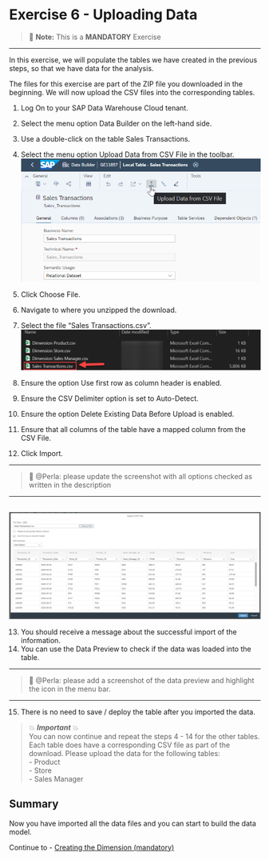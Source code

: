 # Exercise 6 - Uploading Data

>:memo: **Note:** This is a <strong>MANDATORY</strong>  Exercise

---

In this exercise, we will populate the tables we have created in the previous steps, so that we have data for the analysis.

The files for this exercise are part of the ZIP file you downloaded in the beginning.
We will now upload the CSV files into the corresponding tables.
1. Log On to your SAP Data Warehouse Cloud tenant.
2. Select the menu option Data Builder on the left-hand side.
3. Use a double-click on the table Sales Transactions.
4. Select the menu option Upload Data from CSV File in the toolbar.
<br>![](images/00_00_0061.png) 

5. Click Choose File.  
6. Navigate to where you unzipped the download.
7. Select the file “Sales Transactions.csv”.
<br>![](images/00_00_0062.png) 

8. Ensure the option Use first row as column header is enabled.
9. Ensure the CSV Delimiter option is set to Auto-Detect.
10. Ensure the option Delete Existing Data Before Upload is enabled.
11. Ensure that all columns of the table have a mapped column from the CSV File.
12. Click Import.

---

> :memo: @Perla: please update the screenshot with all options checked as written in the description

---

<br>![](images/00_00_0063.png) 

13. You should receive a message about the successful import of the information.
14. You can use the Data Preview to check if the data was loaded into the table.

---

> :memo: @Perla: please add a screenshot of the data preview and highlight the icon in the menu bar.

---

15. There is no need to save / deploy the table after you imported the data.

> :boom: ***Important*** :boom: <br> You can now continue and repeat the steps 4 - 14 for the other tables. Each table does have a corresponding CSV file as part of the download. Please upload the data for the following tables:<br>- Product <br>- Store  <br>- Sales Manager<br>


## Summary

Now you have imported all the data files and you can start to build the data model. 

Continue to - [Creating the Dimension (mandatory)](../ex07/README.md)
